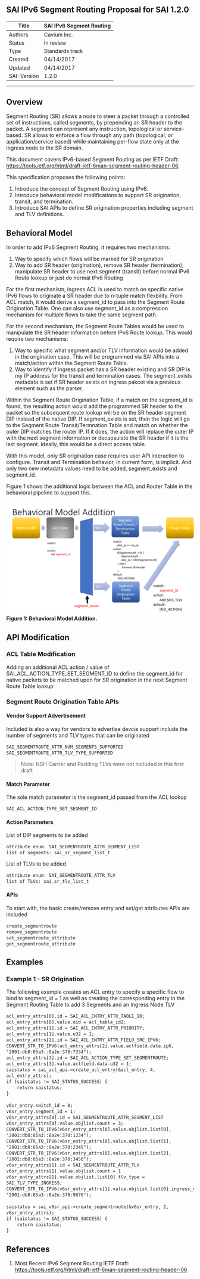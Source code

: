 SAI IPv6 Segment Routing Proposal for SAI 1.2.0
-------------------------------------------------------------------------------
 Title       | SAI IPv6 Segment Routing
-------------|-----------------------------------------------------------------
 Authors     | Cavium Inc.
 Status      | In review
 Type        | Standards track
 Created     | 04/14/2017
 Updated     | 04/14/2017
 SAI-Version | 1.2.0

-------------------------------------------------------------------------------

## Overview ##

Segment Routing (SR) allows a node to steer a packet through a controlled set of instructions, called segments, by prepending an SR header to the packet.  A segment can represent any instruction, topological or service-based.  SR allows to enforce a flow through any path (topological, or application/service based) while maintaining per-flow state only at the ingress node to the SR domain.

This document covers IPv6-based Segment Routing as per IETF Draft: https://tools.ietf.org/html/draft-ietf-6man-segment-routing-header-06.  

This specification proposes the following points:
1. Introduce the concept of Segment Routing using IPv6.
2. Introduce behavioral model modifications to support SR origination, transit, and termination.
3. Introduce SAI APIs to define SR origination properties including segment and TLV definitions.

## Behavioral Model

In order to add IPv6 Segment Routing, it requires two mechanisms:
1. Way to specify which flows will be marked for SR origination
2. Way to add SR header (origination), remove SR header (termination), manipulate SR header to use next segment (transit) before normal IPv6 Route lookup or just do normal IPv6 Routing

For the first mechanism, ingress ACL is used to match on specific native IPv6 flows to originate a SR header due to n-tuple match flexbility.  From ACL match, it would derive a segment_id to pass into the Segment Route Origination Table.  One can also use segment_id as a compression mechanism for multiple flows to take the same segment path.

For the second mechanism, the Segment Route Tables would be used to manipulate the SR header information before IPv6 Route lookup.  This would require two mechanisms:
1. Way to specific what segment and/or TLV information would be added in the origination case.  This will be programmed via SAI APIs into a match/action within the Segment Route Table.
2. Way to identify if ingress packet has a SR header existing and SR DIP is my IP address for the transit and termination cases. The segment_exists metadata is set if SR header exists on ingress pakcet via a previous element such as the parser.

Within the Segment Route Origination Table, if a match on the segment_id is found, the resulting action would add the programmed SR header to the packet so the subsequent route lookup will be on the SR header segment DIP instead of the native DIP.  If segment_exists is set, then the logic will go to the Segment Route Transit/Termnation Table and match on whether the outer DIP matches the router IP.  If it does, the action will replace the outer IP with the next segment information or decapsulate the SR header if it is the last segment.  Ideally, this would be a direct access table.

With this model, only SR origination case requires user API interaction to configure.  Transit and Termination behavior, in current form, is implicit.  And only two new metadata values need to be added, segment_exists and segment_id.

Figure 1 shows the additional logic between the ACL and Router Table in the behavioral pipeline to support this.

![SAI v6SR bm](figures/sai_v6SR_bm.png "Figure 1: Behavioral Model Addition. ")
__Figure 1: Behavioral Model Addition.__

## API Modification

### ACL Table Modification
Adding an additional ACL action / value of SAI_ACL_ACTION_TYPE_SET_SEGMENT_ID to define the segment_id for native packets to be matched upon for SR origination in the next Segment Route Table lookup

### Segment Route Origination Table APIs
#### Vendor Support Advertisement

Included is also a way for vendors to advertise devcie support include the number of segments and TLV types that can be originated

    SAI_SEGMENTROUTE_ATTR_NUM_SEGMENTS_SUPPORTED
    SAI_SEGMENTROUTE_ATTR_TLV_TYPE_SUPPORTED

> Note: NSH Carrier and Padding TLVs were not included in this first draft

#### Match Parameter

The sole match parameter is the segment_id passed from the ACL lookup

    SAI_ACL_ACTION_TYPE_SET_SEGMENT_ID
   
#### Action Parameters

List of DIP segments to be added

    attribute enum: SAI_SEGMENTROUTE_ATTR_SEGMENT_LIST
    list of segments: sai_sr_segment_list_t
        
List of TLVs to be added

    attribute enum: SAI_SEGMENTROUTE_ATTR_TLV
    list of TLVs: sai_sr_tlv_list_t

#### APIs

To start with, the basic create/remove entry and set/get attributes APIs are included
 
    create_segmentroute
    remove_segmentroute
    set_segmentroute_attribute
    get_segmentroute_attribute

## Examples ##
### Example 1 - SR Origination
The following example creates an ACL entry to specify a specific flow to bind to segment_id = 1 as well as creating the corresponding entry in the Segment Routing Table to add 3 Segments and an Ingress Node TLV

    acl_entry_attrs[0].id = SAI_ACL_ENTRY_ATTR_TABLE_ID;
    acl_entry_attrs[0].value.oid = acl_table_id2;
    acl_entry_attrs[1].id = SAI_ACL_ENTRY_ATTR_PRIORITY;
    acl_entry_attrs[1].value.u32 = 1;
    acl_entry_attrs[2].id = SAI_ACL_ENTRY_ATTR_FIELD_SRC_IPV6;
    CONVERT_STR_TO_IPV6(acl_entry_attrs[2].value.aclfield.data.ip6, "2001:db8:85a3::8a2e:370:7334");
    acl_entry_attrs[3].id = SAI_ACL_ACTION_TYPE_SET_SEGMENTROUTE; 
    acl_entry_attrs[3].value.aclfield.data.u32 = 1;
    saistatus = sai_acl_api->create_acl_entry(&acl_entry, 4, acl_entry_attrs);
    if (saistatus != SAI_STATUS_SUCCESS) {
        return saistatus;
    }

    v6sr_entry.switch_id = 0;
    v6sr_entry.segment_id = 1;
    v6sr_entry_attrs[0].id = SAI_SEGMENTROUTE_ATTR_SEGMENT_LIST
    v6sr_entry_attrs[0].value.objlist.count = 3;
    CONVERT_STR_TO_IPV6(v6sr_entry_attrs[0].value.objlist.list[0], "2001:db8:85a3::8a2e:370:1234");
    CONVERT_STR_TO_IPV6(v6sr_entry_attrs[0].value.objlist.list[1], "2001:db8:85a3::8a2e:370:2345");
    CONVERT_STR_TO_IPV6(v6sr_entry_attrs[0].value.objlist.list[2], "2001:db8:85a3::8a2e:370:3456");
    v6sr_entry_attrs[1].id = SAI_SEGMENTROUTE_ATTR_TLV
    v6sr_entry_attrs[1].value.objlist.count = 1
    v6sr_entry_attrs[1].value.objlist.list[0].tlv_type = SAI_TLV_TYPE_INGRESS;
    CONVERT_STR_TO_IPV6(v6sr_entry_attrs[1].value.objlist.list[0].ingress_node, "2001:db8:85a3::8a2e:370:9876");
    
    saistatus = sai_v6sr_api->create_segmentroute(&v6sr_entry, 2, v6sr_entry_attrs);
    if (saistatus != SAI_STATUS_SUCCESS) {
        return saistatus;
    }

## References ##
1. Most Recent IPv6 Segment Routing IETF Draft: https://tools.ietf.org/html/draft-ietf-6man-segment-routing-header-06

